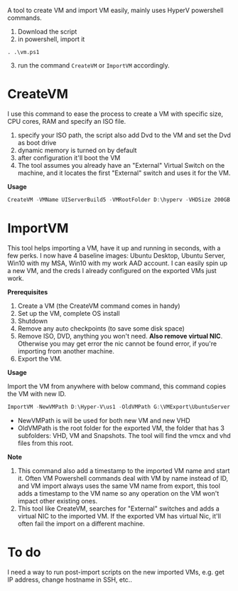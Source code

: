 A tool to create VM and import VM easily, mainly uses HyperV powershell commands.

1. Download the script
2. in powershell, import it
```poweshell
. .\vm.ps1
```
3. run the command `CreateVM` or `ImportVM` accordingly.

# CreateVM #

I use this command to ease the process to create a VM with specific size, CPU cores, RAM and specify an ISO file.

1. specify your ISO path, the script also add Dvd to the VM and set the Dvd as boot drive
2. dynamic memory is turned on by default
3. after configuration it'll boot the VM
4. The tool assumes you already have an "External" Virtual Switch on the machine, and it locates the first "External" switch and uses it for the VM.

**Usage**
```powershell
CreateVM -VMName UIServerBuild5 -VMRootFolder D:\hyperv -VHDSize 200GB -VMGen 2 -ISOPath 'F:\ISO\Windows 10 20H2.iso' -CpuCount 6
```

# ImportVM #
This tool helps importing a VM, have it up and running in seconds, with a few perks. I now have 4 baseline images: Ubuntu Desktop, Ubuntu Server, Win10 with my MSA, Win10 with my work AAD account. I can easily spin up a new VM, and the creds I already configured on the exported VMs just work.

**Prerequisites**
1. Create a VM (the CreateVM command comes in handy)
2. Set up the VM, complete OS install
3. Shutdown
4. Remove any auto checkpoints (to save some disk space)
5. Remove ISO, DVD, anything you won't need. **Also remove virtual NIC**. Otherwise you may get error the nic cannot be found error, if you're importing from another machine.
6. Export the VM. 

**Usage**

Import the VM from anywhere with below command, this command copies the VM with new ID.
```powershell
ImportVM -NewVMPath D:\Hyper-V\us1 -OldVMPath G:\VMExport\UbuntuServer.Template
```
* NewVMPath is will be used for both new VM and new VHD
* OldVMPath is the root folder for the exported VM, the folder that has 3 subfolders: VHD, VM and Snapshots. The tool will find the vmcx and vhd files from this root. 

**Note**

1. This command also add a timestamp to the imported VM name and start it. Often VM Powershell commands deal with VM by name instead of ID, and VM import always uses the same VM name from export, this tool adds a timestamp to the VM name so any operation on the VM won't impact other existing ones.
2. This tool like CreateVM, searches for "External" switches and adds a virtual NIC to the imported VM. If the exported VM has virtual Nic, it'll often fail the import on a different machine.


# To do #
I need a way to run post-import scripts on the new imported VMs, e.g. get IP address, change hostname in SSH, etc..
